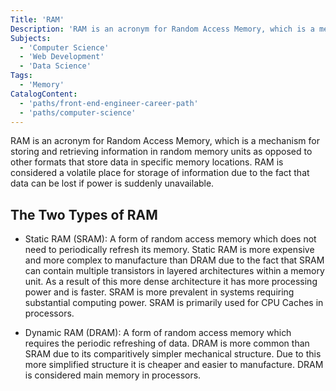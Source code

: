 ```yaml
---
Title: 'RAM'
Description: 'RAM is an acronym for Random Access Memory, which is a mechanism for storing and retrieving information in random memory units as opposed to other formats that store data in specific memory locations. RAM is considered a volatile place for storage of information due to the fact that data can be lost if power is suddenly unavailable. - Static RAM (SRAM): A form of random access memory which does not need to periodically refresh its memory. Static RAM is more expensive and more complex to manufacture than DRAM due to the fact that SRAM can contain multiple transistors in layered architectures within a memory unit. As a result of this more dense architecture it has more processing power and is faster. SRAM is more prevalent in systems requiring substantial computing power. SRAM is primarily used for CPU Caches in processors. - Dynamic RAM (DRAM): A form of random access memory which requires the periodic refreshing of data. DRAM is more common than SRAM due to its comparitively simpler mechanical structure. Due to this more simplified structure it is cheaper and easier to manufacture. DRAM is considered main memory in processors.'
Subjects:
  - 'Computer Science'
  - 'Web Development'
  - 'Data Science'
Tags:
  - 'Memory'
CatalogContent:
  - 'paths/front-end-engineer-career-path'
  - 'paths/computer-science'
---
```


RAM is an acronym for Random Access Memory, which is a mechanism for storing and retrieving information in random memory units as opposed to other formats that store data in specific memory locations. RAM is considered a volatile place for storage of information due to the fact that data can be lost if power is suddenly unavailable.

## The Two Types of RAM

- Static RAM (SRAM): A form of random access memory which does not need to periodically refresh its memory. Static RAM is more expensive and more complex to manufacture than DRAM due to the fact that SRAM can contain multiple transistors in layered architectures within a memory unit. As a result of this more dense architecture it has more processing power and is faster. SRAM is more prevalent in systems requiring substantial computing power. SRAM is primarily used for CPU Caches in processors.

- Dynamic RAM (DRAM): A form of random access memory which requires the periodic refreshing of data. DRAM is more common than SRAM due to its comparitively simpler mechanical structure. Due to this more simplified structure it is cheaper and easier to manufacture. DRAM is considered main memory in processors.
